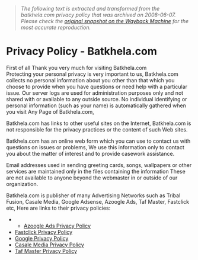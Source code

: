> *The following text is extracted and transformed from the batkhela.com privacy policy that was archived on 2008-06-07. Please check the [original snapshot on the Wayback Machine](https://web.archive.org/web/20080607065351id_/http%3A//www.batkhela.com/privacy_policy.php) for the most accurate reproduction.*

# Privacy Policy - Batkhela.com

First of all Thank you very much for visiting Batkhela.com  
Protecting your personal privacy is very important to us, Batkhela.com collects no personal information about you other than that which you choose to provide when you have questions or need help with a particular issue. Our server logs are used for administration purposes only and not shared with or available to any outside source. No individual identifying or personal information (such as your name) is automatically gathered when you visit Any Page of Batkhela.com, 

Batkhela.com has links to other useful sites on the Internet, Batkhela.com is not responsible for the privacy practices or the content of such Web sites.

Batkhela.com has an online web form which you can use to contact us with questions on issues or problems, We use this information only to contact you about the matter of interest and to provide casework assistance.

Email addresses used in sending greeting cards, songs, wallpapers or other services are maintained only in the files containing the information These are not available to anyone beyond the webmaster in or outside of our organization.

  
Batkhela.com is publisher of many Advertising Networks such as Tribal Fusion, Casale Media, Google Adsense, Azoogle Ads, Taf Master, Fastclick etc, Here are links to their privacy policies:

  *   * [Azoogle Ads Privacy Policy](http://www.azoogleads.com/az/new/privacy.php)
  * [Fastclick Privacy Policy](http://www.fastclick.com/company/privacy.html)
  * [Google Privacy Policy](http://www.google.com/privacy.html)
  * [Casale Media Privacy Policy](http://casalemedia.com/privacy.html)
  * [Taf Master Privacy Policy](http://www.tafmaster.com/privacy)


